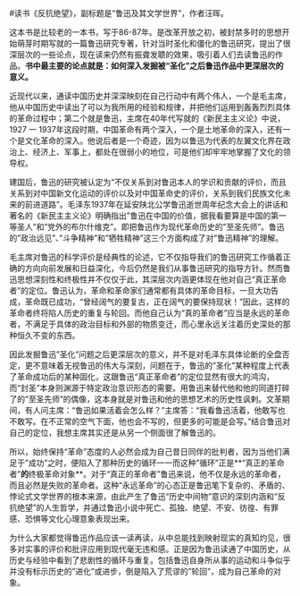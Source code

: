 #读书《反抗绝望》，副标题是“鲁迅及其文学世界”，作者汪晖。

这本书是比较老的一本书，写于86-87年。是改革开放之初，被封禁多时的思想开始萌芽时期写就的一篇鲁迅研究专著，针对当时圣化和僵化的鲁迅研究，提出了很深层次的一些论点，现在读来仍然有振聋发聩的效果，吸引着人们去读鲁迅的作品。**书中最主要的论点就是：如何深入发掘被“圣化”之后鲁迅作品中更深层次的意义。**

近现代以来，通读中国历史并深深映刻在自己行动中有两个伟人，一个是毛主席，他从中国历史中读出了可以为我所用的经验和规律，并把他们运用到轰轰烈烈具体的革命过程中；第二个就是鲁迅，主席在40年代写就的《新民主主义论》中说，1927 一 1937年这段时期，中国革命有两个深入，一个是土地革命的深入，还有一个是文化革命的深入。他说后者是一个奇迹，因为以鲁迅为代表的左翼文化界在政治上、经济上、军事上，都处在很弱小的地位，可是他们却牢牢地掌握了文化的领导权。

建国后，鲁迅的研究被认定为“不仅关系到对鲁迅本人的学识和贡献的评价，而且关系到对中国新文化运动的评价以及对中国革命史的评价，关系到我们民族文化未来的前进道路”。毛泽东1937年在延安陕北公学鲁迅逝世周年纪念大会上的讲话和著名的《新民主主义论》明确指出”鲁迅在中国的价值，据我看要算是中国的第一等圣人”和”党外的布尔什维克”。即把鲁迅作为现代革命历史的”至圣先师”。鲁迅的”政治远见”、”斗争精神”和”牺牲精神”这三个方面构成了对”鲁迅精神”的理解。

毛主席对鲁迅的科学评价是经典性的论述，它不仅指导我们的鲁迅研究工作循着正确的方向向前发展和日益深化，今后仍然是我们从事鲁迅研究的指导方针。然而鲁迅思想深刻性和终极性并不仅仅于此，其深层次内涵更体现在他对自己“真正革命者”的定位。鲁迅认为，革命和革命家们通常都有具体的革命目标，一旦大功告成，革命既已成功，“曾经阔气的要复古，正在阔气的要保持现状！”因此，这样的革命者终将陷人历史的重复与轮回。而他自己认为“真的革命者”应当是永远的革命者，不满足于具体的政治目标和外部的物质变迁，而心里永远关注着历史深处的那种恒久不变的东西。

因此发掘鲁迅”圣化”问题之后更深层次的意义，并不是对毛泽东具体论断的全盘否定，更不意味着无视鲁迅的伟大与深刻，问题在于，鲁迅的”圣化”某种程度上代表了革命成功后的某种固化，这跟鲁迅“真正革命者”的定位显然有很大的鸿沟，而“封圣”本身则渊源于特定政治意识形态的需要。用鲁迅来替代他和他的同道打碎了的”至圣先师”的偶像，这本身就是对鲁迅和他的思想艺术的历史性讽剌。文革期间，有人问主席：“鲁迅如果活着会怎么样？”主席答：“我看鲁迅活着，他敢写也不敢写。在不正常的空气下面，他也会不写的，但更多的可能是会写。”结合鲁迅对自己的定位，我想主席其实还是从另一个侧面很了解鲁迅的。

所以，始终保持“革命”态度的人必然会成为自己昔日同伴的批判者，因为当他们满足于”成功”之时，便陷入了那种历史的循环一一而这种”循环”正是**“真正的革命者”**的**终极革命对象**。对于“真正的革命者”鲁迅来说，他不仅是永远的革命者，而且必然是失败的革命者。这种“永远革命”的心态正是鲁迅笔下复杂的、矛盾的、悖论式文学世界的根本来源，由此产生了鲁迅“历史中间物”意识的深刻内涵和“反抗绝望”的人生哲学，并通过鲁迅小说中死亡、孤独、绝望、不安、彷徨、有罪感、恐惧等文化心理意象表现出来。

为什么大家都觉得鲁迅作品应该一读再读，从中总能找到映射现实的真知灼见，很多对实事的评价和批评应用到现代毫无违和感。正是因为鲁迅读通了中国历史，从历史与经验中看到了悲剧性的循环与重复。包括鲁迅自身所从事的运动和斗争似乎并没有标示历史的”进化”或进步，倒是陷入了荒谬的”轮回”，成为自己革命的对象。


